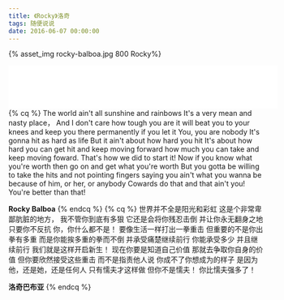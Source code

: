 ```yaml
---
title: 《Rocky》洛奇
tags: 随便说说
date: 2016-06-07 00:00:00
---
```

{% asset_img rocky-balboa.jpg 800 Rocky%}
<iframe frameborder="no" border="0" marginwidth="0" marginheight="0" width=530 height=86 src="//music.163.com/outchain/player?type=2&id=32431822&auto=0&height=66"></iframe>
<!-- more -->
{% cq %}
The world ain't all sunshine and rainbows
It's a very mean and nasty place，
And I don't care how tough you are
it will beat you to your knees
and keep you there permanently if you let it
You, you are nobody
It's gonna hit as hard as life
But it ain't about how hard you hit
It's about how hard you can get hit
and keep moving forward
how much you can take
and keep moving foward.
That's how we did to start it!
Now if you know what you're worth
then go on and get what you're worth
But you gotta be willing to take the hits
and not pointing fingers saying
you ain't what you wanna be
because of him, or her, or anybody
Cowards do that and that ain't you!
You're better than that!

<b>Rocky Balboa</b>
{% endcq %}
{% cq %}
世界并不全是阳光和彩虹
这是个非常卑鄙肮脏的地方，
我不管你到底有多狠
它还是会将你残忍击倒
并让你永无翻身之地 只要你不反抗
你，你什么都不是！
要像生活一样打出一拳重击
但重要的不是你出拳有多重
而是你能挨多重的拳而不倒
并承受痛楚继续前行
你能承受多少
并且继续前行
我们就是这样开启新生！
现在你要是知道自己价值
那就去争取你自身的价值
但你要欣然接受这些重击
而不是指责他人说
你成不了你想成为的样子
是因为他，还是她，还是任何人
只有懦夫才这样做 但你不是懦夫！
你比懦夫强多了！

<b>洛奇巴布亚</b>
{% endcq %}
